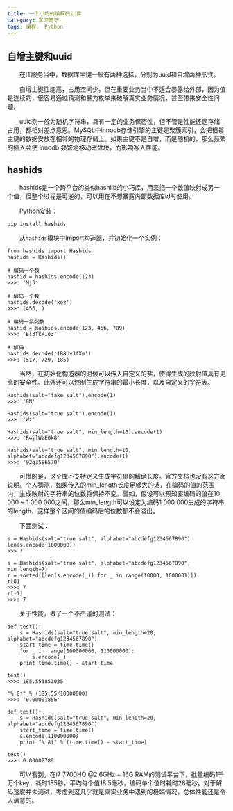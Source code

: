 ```yaml
---
title: 一个小巧的编解码id库
category: 学习笔记
tags: 编程， Python
---
```

## 自增主键和uuid

　　在IT服务当中，数据库主键一般有两种选择，分别为uuid和自增两种形式。

　　自增主键性能高，占用空间少，但在重要业务当中不适合暴露给外部，因为值是连续的，很容易通过猜测和暴力枚举来破解真实业务情况，甚至带来安全性问题。

　　uuid则一般为随机字符串，具有一定的业务保密性，但不管是性能还是存储占用，都相对差点意思。MySQL中innodb存储引擎的主键是聚簇索引，会把相邻主键的数据安放在相邻的物理存储上。如果主键不是自增，而是随机的，那么频繁的插入会使 innodb 频繁地移动磁盘块，而影响写入性能。

<!--more-->

## hashids
　　hashids是一个跨平台的类似hashlib的小巧库，用来把一个数值映射成另一个值，但整个过程是可逆的，可以用在不想暴露内部数据库id时使用。

　　Python安装：
```
pip install hashids

```
　　从```hashids```模块中import构造器，并初始化一个实例：
```
from hashids import Hashids
hashids = Hashids()

# 编码一个数
hashid = hashids.encode(123)
>>>: 'Mj3'

# 解码一个数
hashids.decode('xoz')
>>>: (456, )

# 编码一系列数
hashid = hashids.encode(123, 456, 789)
>>>: 'El3fkRIo3'

# 解码
hashids.decode('1B8UvJfXm')
>>>: (517, 729, 185)

```
　　当然，在初始化构造器的时候可以传入自定义的盐，使得生成的映射值具有更高的安全性。此外还可以控制生成字符串的最小长度，以及自定义的字符表。

```
Hashids(salt="fake salt").encode(1)
>>>: '8N'

Hashids(salt="true salt").encode(1)
>>>: 'Wz'

Hashids(salt="true salt", min_length=10).encode(1)
>>>: 'R4jlWzEOk8'

Hashids(salt="true salt", min_length=10, alphabet="abcdefg1234567890").encode(1)
>>>: '92g3586570'
```
　　可惜的是，这个库不支持定义生成字符串的精确长度。官方文档也没有这方面说明。个人猜测，如果传入的min_length长度足够大的话，在编码的值的范围内，生成映射的字符串的位数将保持不变。譬如，假设可以预知要编码的值在10 000 ~ 1 000 000之间，那么min_length可以设定为编码1 000 000生成的字符串的length，这样整个区间的值编码后的位数都不会溢出。

　　下面测试：
```
s = Hashids(salt="true salt", alphabet="abcdefg1234567890")
len(s.encode(1000000))
>>> 7

s = Hashids(salt="true salt", alphabet="abcdefg1234567890", min_length=7)
r = sorted([len(s.encode(_)) for _ in range(10000, 1000001)])
r[0]
>>>: 7
r[-1]
>>>: 7
```
　　关于性能，做了一个不严谨的测试：
```
def test():
    s = Hashids(salt="true salt", min_length=20, alphabet="abcdefg1234567890")
    start_time = time.time()
    for _ in range(100000000, 110000000):
        s.encode(_)
    print time.time() - start_time

test()
>>>: 185.553853035

"%.8f" % (185.55/10000000)
>>>: '0.00001856'

def test():
    s = Hashids(salt="true salt", min_length=20, alphabet="abcdefg1234567890")
    start_time = time.time()
    s.encode(110000000)
    print "%.8f" % (time.time() - start_time)

test()
>>>: 0.00002789
```
　　可以看到，在i7 7700HQ @2.6GHz + 16G  RAM的测试平台下，批量编码1千万个key，耗时185秒，平均每个值18.5毫秒，编码单个值时耗时28毫秒。对于解码速度并未测试，考虑到这几乎就是真实业务中遇到的极端情况，总体性能还是令人满意的。